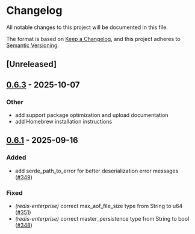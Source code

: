 # Changelog

All notable changes to this project will be documented in this file.

The format is based on [Keep a Changelog](https://keepachangelog.com/en/1.0.0/),
and this project adheres to [Semantic Versioning](https://semver.org/spec/v2.0.0.html).

## [Unreleased]

## [0.6.3](https://github.com/joshrotenberg/redisctl/compare/redis-enterprise-v0.6.2...redis-enterprise-v0.6.3) - 2025-10-07

### Other

- add support package optimization and upload documentation
- add Homebrew installation instructions

## [0.6.1](https://github.com/joshrotenberg/redisctl/compare/redis-enterprise-v0.6.0...redis-enterprise-v0.6.1) - 2025-09-16

### Added

- add serde_path_to_error for better deserialization error messages ([#349](https://github.com/joshrotenberg/redisctl/pull/349))

### Fixed

- *(redis-enterprise)* correct max_aof_file_size type from String to u64 ([#351](https://github.com/joshrotenberg/redisctl/pull/351))
- *(redis-enterprise)* correct master_persistence type from String to bool ([#348](https://github.com/joshrotenberg/redisctl/pull/348))